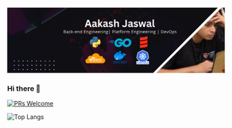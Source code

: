 
![Hi There](https://github.com/AakashJaswal/AakashJaswal/blob/main/Aakash%20Jaswal%20LinkedIn.png)

### Hi there 👋
[![PRs Welcome](https://komarev.com/ghpvc/?username=AakashJaswal&label=Profile%20views&color=0e75b6&style=flat)](https://github.com/AakashJaswal)

![Top Langs](https://github-readme-stats.vercel.app/api/top-langs/?username=AakashJaswal&layout=compact)
<!--
**AakashJaswal/AakashJaswal** is a ✨ _special_ ✨ repository because its `README.md` (this file) appears on your GitHub profile.

Here are some ideas to get you started:

- 🔭 I’m currently working on ...
- 🌱 I’m currently learning ...
- 👯 I’m looking to collaborate on ...
- 🤔 I’m looking for help with ...
- 💬 Ask me about ...
- 📫 How to reach me: ...
- 😄 Pronouns: ...
- ⚡ Fun fact: ...
-->
